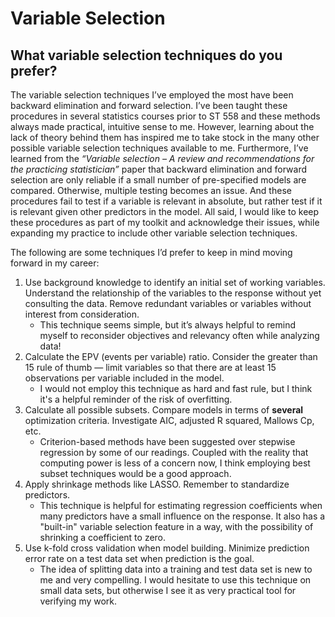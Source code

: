 # Variable Selection

## What variable selection techniques do you prefer?

The variable selection techniques I’ve employed the most have been backward elimination and forward selection. I’ve been taught these procedures in several statistics courses prior to ST 558 and these methods always made practical, intuitive sense to me. However, learning about the lack of theory behind them has inspired me to take stock in the many other possible variable selection techniques available to me. Furthermore, I’ve learned from the *“Variable selection – A review and recommendations for the practicing statistician”* paper that backward elimination and forward selection are only reliable if a small number of pre-specified models are compared. Otherwise, multiple testing becomes an issue. And these procedures fail to test if a variable is relevant in absolute, but rather test if it is relevant given other predictors in the model.  All said, I would like to keep these procedures as part of my toolkit and acknowledge their issues, while expanding my practice to include other variable selection techniques.

The following are some techniques I’d prefer to keep in mind moving forward in my career: 

1. Use background knowledge to identify an initial set of working variables. Understand the relationship of the variables to the response without yet consulting the data. Remove redundant variables or variables without interest from consideration.
    - This technique seems simple, but it’s always helpful to remind myself to reconsider objectives and relevancy often while analyzing data!
2. Calculate the EPV (events per variable) ratio. Consider the greater than 15 rule of thumb — limit variables so that there are at least 15 observations per variable included in the model.
    - I would not employ this technique as hard and fast rule, but I think it's a helpful reminder of the risk of overfitting.
3. Calculate all possible subsets. Compare models in terms of **several** optimization criteria. Investigate AIC, adjusted R squared, Mallows Cp, etc.
    - Criterion-based methods have been suggested over stepwise regression by some of our readings. Coupled with the reality that computing power is less of a concern now, I think employing best subset techniques would be a good approach.
4. Apply shrinkage methods like LASSO. Remember to standardize predictors.
      - This technique is helpful for estimating regression coefficients when many predictors have a small influence on the response. It also has a "built-in" variable selection feature in a way, with the possibility of shrinking a coefficient to zero.
5. Use k-fold cross validation when model building. Minimize prediction error rate on a test data set when prediction is the goal.
      - The idea of splitting data into a training and test data set is new to me and very compelling. I would hesitate to use this technique on small data sets, but otherwise I see it as very practical tool for verifying my work.
